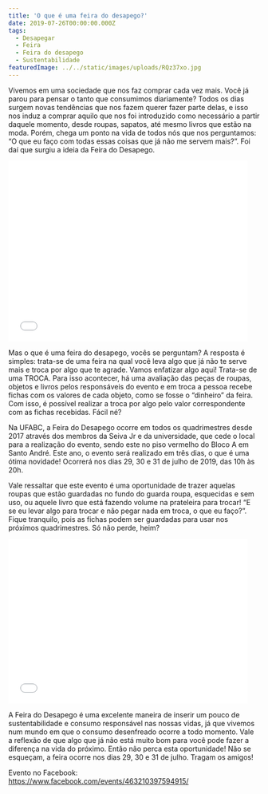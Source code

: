 ```yaml
---
title: 'O que é uma feira do desapego?'
date: 2019-07-26T00:00:00.000Z
tags:
  - Desapegar
  - Feira
  - Feira do desapego
  - Sustentabilidade
featuredImage: ../../static/images/uploads/RQz37xo.jpg
---
```


<p>
  <span style="font-weight: 400;">Vivemos em uma sociedade que nos faz comprar cada vez mais. Você já parou para pensar o tanto que consumimos diariamente? Todos os dias surgem novas tendências que nos fazem querer fazer parte delas, e isso nos induz a comprar aquilo que nos foi introduzido como necessário a partir daquele momento, desde roupas, sapatos, até mesmo livros que estão na moda. Porém, chega um ponto na vida de todos nós que nos perguntamos: “O que eu faço com todas essas coisas que já não me servem mais?”. Foi daí que surgiu a ideia da Feira do Desapego.
  </span>
</p>
<p>
  <iframe src="//giphy.com/embed/3o6MbtRx8nFU2n5wZO" width="480" height="362" frameborder="0">
  </iframe>
</p>
<p>
  <span style="font-weight: 400;">Mas o que é uma feira do desapego, vocês se perguntam? A resposta é simples: trata-se de uma feira na qual você leva algo que já não te serve mais e troca por algo que te agrade. Vamos enfatizar algo aqui! Trata-se de uma TROCA. Para isso acontecer, há uma avaliação das peças de roupas, objetos e livros pelos responsáveis do evento e em troca a pessoa recebe fichas com os valores de cada objeto, como se fosse o “dinheiro” da feira. Com isso, é possível realizar a troca por algo pelo valor correspondente com as fichas recebidas. Fácil né? 
  </span>
</p>
<p>
  <span style="font-weight: 400;">Na UFABC, a Feira do Desapego ocorre em todos os quadrimestres desde 2017 através dos membros da Seiva Jr e da universidade, que cede o local para a realização do evento, sendo este no piso vermelho do Bloco A em Santo André. Este ano, o evento será realizado em três dias, o que é uma ótima novidade! Ocorrerá nos dias 29, 30 e 31 de julho de 2019, das 10h às 20h.
  </span>
</p>
<p>
  <span style="font-weight: 400;">Vale ressaltar que este evento é uma oportunidade de trazer aquelas roupas que estão guardadas no fundo do guarda roupa, esquecidas e sem uso, ou aquele livro que está fazendo volume na prateleira para trocar! “E se eu levar algo para trocar e não pegar nada em troca, o que eu faço?”. Fique tranquilo, pois as fichas podem ser guardadas para usar nos próximos quadrimestres. Só não perde, heim?
  </span>
</p>
<p>
  <iframe src="//giphy.com/embed/3oxHQohP6Z8VhCLJ5e" width="480" height="330" frameborder="0">
  </iframe>
</p>
<p>
  <span style="font-weight: 400;">A Feira do Desapego é uma excelente maneira de inserir um pouco de sustentabilidade e consumo responsável nas nossas vidas, já que vivemos num mundo em que o consumo desenfreado ocorre a todo momento. Vale a reflexão de que algo que já não está muito bom para você pode fazer a diferença na vida do próximo. Então não perca esta oportunidade! Não se esqueçam, a feira ocorre nos dias 29, 30 e 31 de julho. Tragam os amigos!
  </span>
</p>
<p>Evento no Facebook: 
  <a href="https://www.facebook.com/events/463210397594915/">https://www.facebook.com/events/463210397594915/
  </a>
</p>
<p> 
</p>
